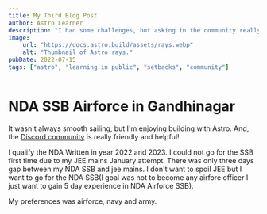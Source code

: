 ```yaml
---
title: My Third Blog Post
author: Astro Learner
description: "I had some challenges, but asking in the community really helped!"
image:
    url: "https://docs.astro.build/assets/rays.webp"
    alt: "Thumbnail of Astro rays."
pubDate: 2022-07-15
tags: ["astro", "learning in public", "setbacks", "community"]
---
```


# NDA SSB Airforce in Gandhinagar

It wasn't always smooth sailing, but I'm enjoying building with Astro. And, the [Discord community](https://astro.build/chat) is really friendly and helpful!

I qualify the NDA Written in year 2022 and 2023. I could not go for the SSB first time due to my JEE mains January attempt. There was only three days gap between my NDA SSB and jee mains. I don't want to spoil JEE but I want to go for the NDA SSB(I goal was not to become any airfore officer I just want to gain 5 day experience in NDA Airforce SSB). 

My preferences was airforce, navy and army. 